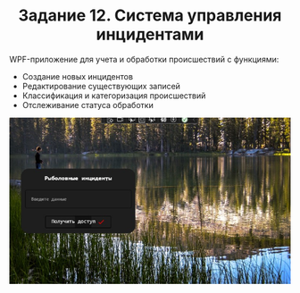 <h1 align="center">Задание 12. Система управления инцидентами</h1>

<div class="project-description">
  <p>
    WPF-приложение для учета и обработки происшествий с функциями:
    <ul>
      <li>Создание новых инцидентов</li>
      <li>Редактирование существующих записей</li>
      <li>Классификация и категоризация происшествий</li>
      <li>Отслеживание статуса обработки</li>
    </ul>
  </p>
</div>




<div class="interface-preview">
  <img src="screenshots/1.jpg" alt="Главный интерфейс системы управления инцидентами" 
       title="Основное окно приложения с списком зарегистрированных происшествий">
</div>
